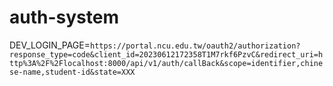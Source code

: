 # auth-system

DEV_LOGIN_PAGE=`https://portal.ncu.edu.tw/oauth2/authorization?response_type=code&client_id=20230612172358T1M7rkf6PzvC&redirect_uri=http%3A%2F%2Flocalhost:8000/api/v1/auth/callBack&scope=identifier,chinese-name,student-id&state=XXX`